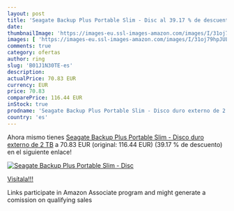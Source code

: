 ```yaml
---
layout: post
title: 'Seagate Backup Plus Portable Slim - Disc al 39.17 % de descuento'
date: 
thumbnailImage: 'https://images-eu.ssl-images-amazon.com/images/I/31oj79hpJUL._SL200_.jpg'
images: [ 'https://images-eu.ssl-images-amazon.com/images/I/31oj79hpJUL._SL200_.jpg' ]
comments: true
category: ofertas
author: ring
slug: 'B01J1N30TE-es'
description:
actualPrice: 70.83 EUR
currency: EUR
price: 70.83
comparePrice: 116.44 EUR
inStock: true
prodname: 'Seagate Backup Plus Portable Slim - Disco duro externo de 2 TB'
country: 'es'
---
```


Ahora mismo tienes [Seagate Backup Plus Portable Slim - Disco duro externo de 2 TB](https://www.amazon.es/dp/B01J1N30TE/?tag=tolees-21) a 70.83 EUR (original: 116.44 EUR) (39.17 %  de descuento) en el siguiente enlace!

[![Seagate Backup Plus Portable Slim - Disc](https://images-eu.ssl-images-amazon.com/images/I/31oj79hpJUL._SL200_.jpg)](https://www.amazon.es/dp/B01J1N30TE/?tag=tolees-21)

[Visítala!!!](https://www.amazon.es/dp/B01J1N30TE/?tag=tolees-21)

Links participate in Amazon Associate program and might generate a comission on qualifying sales
